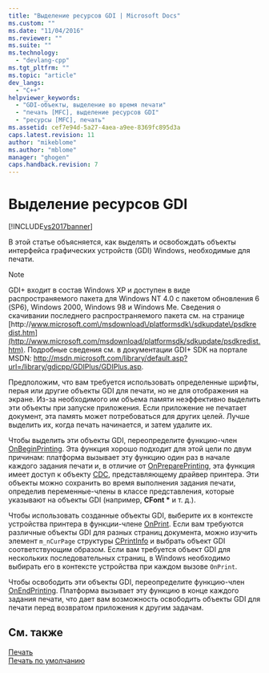 ```yaml
---
title: "Выделение ресурсов GDI | Microsoft Docs"
ms.custom: ""
ms.date: "11/04/2016"
ms.reviewer: ""
ms.suite: ""
ms.technology: 
  - "devlang-cpp"
ms.tgt_pltfrm: ""
ms.topic: "article"
dev_langs: 
  - "C++"
helpviewer_keywords: 
  - "GDI-объекты, выделение во время печати"
  - "печать [MFC], выделение ресурсов GDI"
  - "ресурсы [MFC], печать"
ms.assetid: cef7e94d-5a27-4aea-a9ee-8369fc895d3a
caps.latest.revision: 11
author: "mikeblome"
ms.author: "mblome"
manager: "ghogen"
caps.handback.revision: 7
---
```

# Выделение ресурсов GDI
[!INCLUDE[vs2017banner](../assembler/inline/includes/vs2017banner.md)]

В этой статье объясняется, как выделять и освобождать объекты интерфейса графических устройств \(GDI\) Windows, необходимые для печати.  
  
> [!NOTE]
>  GDI\+ входит в состав Windows XP и доступен в виде распространяемого пакета для Windows NT 4.0 с пакетом обновления 6 \(SP6\), Windows 2000, Windows 98 и Windows Me.  Сведения о скачивании последнего распространяемого пакета см. на странице [http:\/\/www.microsoft.com\/msdownload\/platformsdk\/sdkupdate\/psdkredist.htm](http://www.microsoft.com/msdownload/platformsdk/sdkupdate/psdkredist.htm).  Подробные сведения см. в документации GDI\+ SDK на портале MSDN: [http:\/\/msdn.microsoft.com\/library\/default.asp?url\=\/library\/gdicpp\/GDIPlus\/GDIPlus.asp](http://msdn.microsoft.com/library/default.asp?url=/library/gdicpp/GDIPlus/GDIPlus.asp).  
  
 Предположим, что вам требуется использовать определенные шрифты, перья или другие объекты GDI для печати, но не для отображения на экране.  Из\-за необходимого им объема памяти неэффективно выделить эти объекты при запуске приложения.  Если приложение не печатает документ, эта память может потребоваться для других целей.  Лучше выделить их, когда печать начинается, и затем удалите их.  
  
 Чтобы выделить эти объекты GDI, переопределите функцию\-член [OnBeginPrinting](../Topic/CView::OnBeginPrinting.md).  Эта функция хорошо подходит для этой цели по двум причинам: платформа вызывает эту функцию один раз в начале каждого задания печати и, в отличие от [OnPreparePrinting](../Topic/CView::OnPreparePrinting.md), эта функция имеет доступ к объекту [CDC](../Topic/CDC%20Class.md), представляющему драйвер принтера.  Эти объекты можно сохранить во время выполнения задания печати, определив переменные\-члены в классе представления, которые указывают на объекты GDI \(например, **CFont \*** и т. д.\).  
  
 Чтобы использовать созданные объекты GDI, выберите их в контексте устройства принтера в функции\-члене [OnPrint](../Topic/CView::OnPrint.md).  Если вам требуются различные объекты GDI для разных страниц документа, можно изучить элемент `m_nCurPage` структуры [CPrintInfo](../mfc/reference/cprintinfo-structure.md) и выбрать объект GDI соответствующим образом.  Если вам требуется объект GDI для нескольких последовательных страниц, в Windows необходимо выбирать его в контексте устройства при каждом вызове `OnPrint`.  
  
 Чтобы освободить эти объекты GDI, переопределите функцию\-член [OnEndPrinting](../Topic/CView::OnEndPrinting.md).  Платформа вызывает эту функцию в конце каждого задания печати, что дает вам возможность освободить объекты GDI для печати перед возвратом приложения к другим задачам.  
  
## См. также  
 [Печать](../mfc/printing.md)   
 [Печать по умолчанию](../Topic/How%20Default%20Printing%20Is%20Done.md)